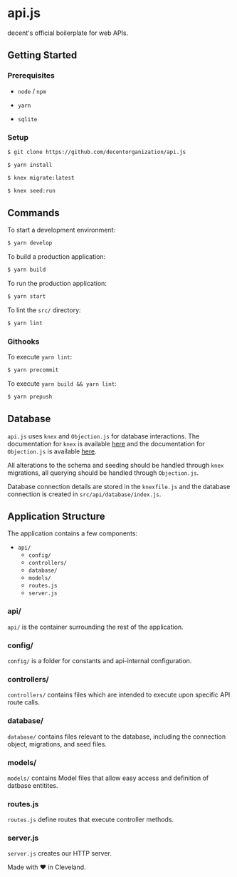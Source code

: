 # api.js

decent's official boilerplate for web APIs.

## Getting Started

### Prerequisites

* `node` / `npm`

* `yarn`

* `sqlite`

### Setup

```sh
$ git clone https://github.com/decentorganization/api.js
```

```sh
$ yarn install
```

```sh
$ knex migrate:latest
```

```sh
$ knex seed:run
```

## Commands

To start a development environment:

```sh
$ yarn develop
```

To build a production application:

```sh
$ yarn build
```

To run the production application:

```sh
$ yarn start
```

To lint the `src/` directory:

```sh
$ yarn lint
```

### Githooks

To execute `yarn lint`:

```sh
$ yarn precommit
```

To execute `yarn build && yarn lint`:

```sh
$ yarn prepush
```

## Database

`api.js` uses `knex` and `Objection.js` for database interactions. The documentation for `knex` is
available [here](http://knexjs.org/) and the documentation for `Objection.js` is available
[here](http://vincit.github.io/objection.js/).

All alterations to the schema and seeding should be handled through `knex` migrations, all querying
should be handled through `Objection.js`.

Database connection details are stored in the `knexfile.js` and the database connection is
created in `src/api/database/index.js`.

## Application Structure

The application contains a few components:

* `api/`
  * `config/`
  * `controllers/`
  * `database/`
  * `models/`
  * `routes.js`
  * `server.js`

### api/

`api/` is the container surrounding the rest of the application.

### config/

`config/` is a folder for constants and api-internal configuration.

### controllers/

`controllers/` contains files which are intended to execute upon specific API route calls.

### database/

`database/` contains files relevant to the database, including the connection object, migrations,
and seed files.

### models/

`models/` contains Model files that allow easy access and definition of datbase entitites.

### routes.js

`routes.js` define routes that execute controller methods.

### server.js

`server.js` creates our HTTP server.

Made with :heart: in Cleveland.
